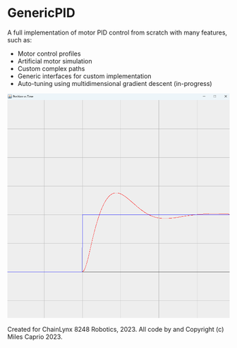 # GenericPID

A full implementation of motor PID control from scratch with many features, such as:
* Motor control profiles
* Artificial motor simulation
* Custom complex paths
* Generic interfaces for custom implementation
* Auto-tuning using multidimensional gradient descent (in-progress)

![image](screenshot_1.png)

Created for ChainLynx 8248 Robotics, 2023.
All code by and Copyright (c) Miles Caprio 2023.
